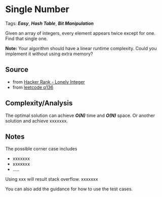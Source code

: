 [comment]: <> (This is a comment, it will not be included. For every question commit to the repository, you should put this readme file in the question/problem folder as a readme file, rename it to README.md)

# Single Number
Tags: ___Easy___, ___Hash Table___, ___Bit Manipulation___

Given an array of integers, every element appears twice except for one. Find that single one.

__Note:__
Your algorithm should have a linear runtime complexity. Could you implement it without using extra memory?


## Source
* from [Hacker Rank - Lonely Integer](https://www.hackerrank.com/challenges/lonely-integer)
* from [leetcode q136](https://leetcode.com/problems/single-number)

## Complexity/Analysis
The optimal solution can achieve ___O(N)___ time and ___O(N)___ space. Or another solution and achieve xxxxxxx.

## Notes
The possible corner case includes
* xxxxxxx
* xxxxxxx
* .....

Using xxx will result stack overflow. xxxxxxx

You can also add the guidance for how to use the test cases.
